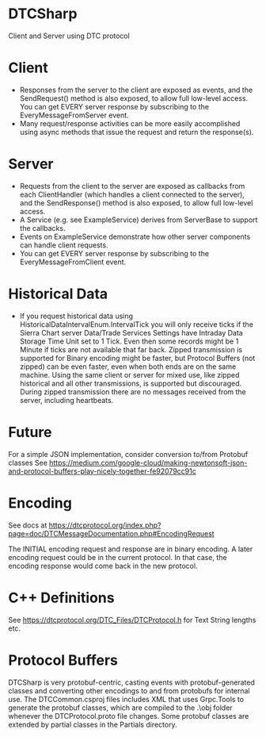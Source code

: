 # DTCSharp

Client and Server using DTC protocol

Client
=============

- Responses from the server to the client are exposed as events, and the SendRequest() method is also exposed, to allow
  full low-level access.
  You can get EVERY server response by subscribing to the EveryMessageFromServer event.
- Many request/response activities can be more easily accomplished using async methods that issue the request and return
  the response(s).

Server
=============

- Requests from the client to the server are exposed as callbacks from each ClientHandler (which handles a client
  connected to the server), and the SendResponse() method is also exposed, to allow full low-level access.
- A Service (e.g. see ExampleService) derives from ServerBase to support the callbacks.
- Events on ExampleService demonstrate how other server components can handle client requests.
- You can get EVERY server response by subscribing to the EveryMessageFromClient event.

Historical Data
================

- If you request historical data using HistoricalDataIntervalEnum.IntervalTick you will only receive ticks if the Sierra
  Chart server Data/Trade Services Settings
  have Intraday Data Storage Time Unit set to 1 Tick. Even then some records might be 1 Minute if ticks are not
  available that far back.
  Zipped transmission is supported for Binary encoding might be faster, but Protocol Buffers (not zipped) can be even
  faster, even when both ends are on the same machine.
  Using the same client or server for mixed use, like zipped historical and all other transmissions, is supported but
  discouraged. During zipped transmission there are no messages received from the server, including heartbeats.

Future
=============
For a simple JSON implementation, consider conversion to/from Protobuf classes
See https://medium.com/google-cloud/making-newtonsoft-json-and-protocol-buffers-play-nicely-together-fe92079cc91c

Encoding
=============

See docs at https://dtcprotocol.org/index.php?page=doc/DTCMessageDocumentation.php#EncodingRequest

The INITIAL encoding request and response are in binary encoding.
A later encoding request could be in the current protocol. In that case, the encoding response
would come back in the new protocol.

C++ Definitions
=============
See https://dtcprotocol.org/DTC_Files/DTCProtocol.h for Text String lengths etc.

Protocol Buffers
================
DTCSharp is very protobuf-centric, casting events with protobuf-generated classes and converting
other encodings to and from protobufs for internal use.
The DTCCommon.csproj files includes XML that uses Grpc.Tools to generate the protobuf classes,
which are compiled to the .\obj folder whenever the DTCProtocol.proto file changes.
Some protobuf classes are extended by partial classes in the Partials directory.



